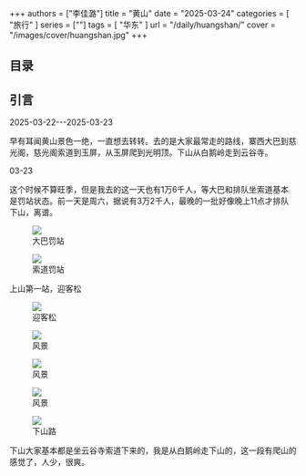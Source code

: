 +++
authors = ["李佳潞"]
title = "黄山"
date = "2025-03-24"
categories = [
    "旅行"
]
series = [""]
tags = [
    "华东"
]
url = "/daily/huangshan/"
cover = "/images/cover/huangshan.jpg"
+++
<!DOCTYPE html>
<html lang="zh-CN">
<head>
    <meta charset="UTF-8">
    <meta name="viewport" content="width=device-width, initial-scale=1.0">
    <link rel="stylesheet" href="/assets/css/styles.css">
    <script src="/assets/js/toc.js"></script>    
</head>
<body>
    <article>
        <nav>
            <h2>目录</h2>
            <ul id="toc">
                <!-- 目录项会在这里动态生成 -->
            </ul>
        </nav>
        <section>
            <h2>引言</h2>
            <p>2025-03-22---2025-03-23</p>
            <p>         早有耳闻黄山景色一绝，一直想去转转。去的是大家最常走的路线，寨西大巴到慈光阁，慈光阁索道到玉屏，从玉屏爬到光明顶。下山从白鹅岭走到云谷寺。</p>
        </section>
        <section>
            <p>03-23 <i class="fas fa-sun"></i></p>
            <p>         这个时候不算旺季，但是我去的这一天也有1万6千人，等大巴和排队坐索道基本是罚站状态。前一天是周六，据说有3万2千人，最晚的一批好像晚上11点才排队下山，离谱。</p>
            <div class="container">
                <div class="image">
                    <figure>
                        <a data-fancybox="gallery" href="https://cdn.heirenlop.com/daily-record/huangshan1.jpg">
    <img src="https://cdn.heirenlop.com/daily-record/huangshan1.jpg" loading="lazy">
</a>
                        <figcaption>大巴罚站</figcaption>
                    </figure>
                </div>
            </div>
            <div class="container">
                <div class="image">
                    <figure>
                        <a data-fancybox="gallery" href="https://cdn.heirenlop.com/daily-record/huangshan2.jpg">
    <img src="https://cdn.heirenlop.com/daily-record/huangshan2.jpg" loading="lazy">
</a>
                        <figcaption>索道罚站</figcaption>
                    </figure>
                </div>
            </div>
        </section>
        <section>
            <div class="container">
                <p class="text">上山第一站，迎客松</p>
                <div class="image">
                    <figure>
                        <a data-fancybox="gallery" href="https://cdn.heirenlop.com/daily-record/huangshan3.jpg">
    <img src="https://cdn.heirenlop.com/daily-record/huangshan3.jpg" loading="lazy">
</a>
                        <figcaption>迎客松</figcaption>
                    </figure>
                </div>
            </div>
        </section>
        <section>
            <div class="container">
                <div class="image">
                    <figure>
                        <a data-fancybox="gallery" href="https://cdn.heirenlop.com/daily-record/huangshan4.jpg">
    <img src="https://cdn.heirenlop.com/daily-record/huangshan4.jpg" loading="lazy">
</a>
                        <figcaption>风景</figcaption>
                    </figure>
                </div>
        </section>
        <section>
            <div class="container">
                <div class="image">
                    <figure>
                        <a data-fancybox="gallery" href="https://cdn.heirenlop.com/daily-record/huangshan5.jpg">
    <img src="https://cdn.heirenlop.com/daily-record/huangshan5.jpg" loading="lazy">
</a>
                        <figcaption>风景</figcaption>
                    </figure>
                </div>
        </section>
        <section>
            <div class="container">
                <div class="image">
                    <figure>
                        <a data-fancybox="gallery" href="https://cdn.heirenlop.com/daily-record/huangshan6.jpg">
    <img src="https://cdn.heirenlop.com/daily-record/huangshan6.jpg" loading="lazy">
</a>
                        <figcaption>风景</figcaption>
                    </figure>
                </div>
        </section>
        <section>
            <div class="container">
                <div class="image">
                    <figure>
                        <a data-fancybox="gallery" href="https://cdn.heirenlop.com/daily-record/huangshan7.jpg">
    <img src="https://cdn.heirenlop.com/daily-record/huangshan7.jpg" loading="lazy">
</a>
                        <figcaption>下山路</figcaption>
                    </figure>
                </div>
                <p class="text">下山大家基本都是坐云谷寺索道下来的，我是从白鹅岭走下山的，这一段有爬山的感觉了，人少，很爽。</p>
            </div>
        </section>
    </article>
</body>
</html>